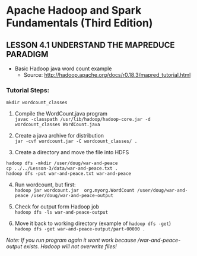 # Apache Hadoop and Spark Fundamentals (Third Edition)

## LESSON 4.1 UNDERSTAND THE MAPREDUCE PARADIGM

* Basic Hadoop java word count example
  * Source: http://hadoop.apache.org/docs/r0.18.3/mapred_tutorial.html

### Tutorial Steps:  
`mkdir wordcount_classes`

1. Compile the WordCount.java program  
`javac -classpath /usr/lib/hadoop/hadoop-core.jar -d wordcount_classes WordCount.java`

2. Create a java archive for distribution  
`jar -cvf wordcount.jar -C wordcount_classes/ .`

3. Create a directory and move the file into HDFS  
```
hadoop dfs -mkdir /user/doug/war-and-peace
cp ../../Lesson-3/data/war-and-peace.txt .
hadoop dfs -put war-and-peace.txt war-and-peace
```

4. Run wordcount, but first:  
`hadoop jar wordcount.jar  org.myorg.WordCount /user/doug/war-and-peace /user/doug/war-and-peace-output`

5. Check for output form Hadoop job  
`hadoop dfs -ls war-and-peace-output`

6. Move it back to working directory (example of `hadoop dfs -get`)  
`hadoop dfs -get war-and-peace-output/part-00000 .`

_*Note: If you run program again it wont work because /war-and-peace-output exists.*_
_*Hadoop will not overwrite files!*_

